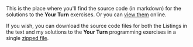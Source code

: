 This is the place where you'll find the source code (in markdown) for the solutions to the **Your Turn** exercises.
Or you can [view them](https://rgplantz.github.io/itco_x86-64/) online.

If you wish, you can download the source code files for both the Listings in the text and my solutions to the **Your Turn** programming exercises in a single
[zipped file](https://github.com/rgplantz/itco_x86-64/zipball/main/).